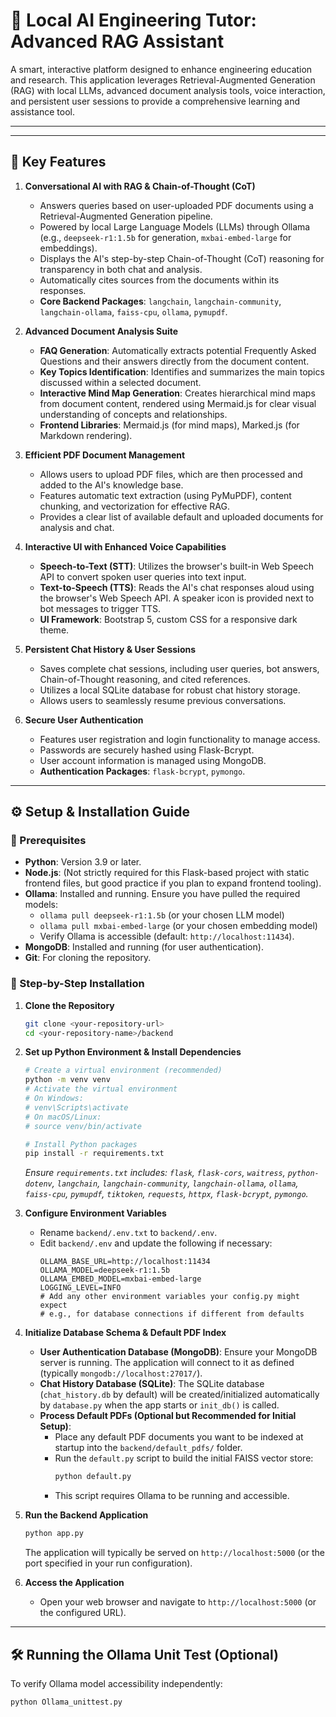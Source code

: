 # 📘 Local AI Engineering Tutor: Advanced RAG Assistant

A smart, interactive platform designed to enhance engineering education and research. This application leverages Retrieval-Augmented Generation (RAG) with local LLMs, advanced document analysis tools, voice interaction, and persistent user sessions to provide a comprehensive learning and assistance tool.

---

<!-- 🎬 **Demo Videos** (Optional: Add links to your demo videos here)
- 🧪 Product Walkthrough: [Link]
- 🛠️ Code Explanation: [Link] -->

---

## 🧠 Key Features

1.  **Conversational AI with RAG & Chain-of-Thought (CoT)**
    *   Answers queries based on user-uploaded PDF documents using a Retrieval-Augmented Generation pipeline.
    *   Powered by local Large Language Models (LLMs) through Ollama (e.g., `deepseek-r1:1.5b` for generation, `mxbai-embed-large` for embeddings).
    *   Displays the AI's step-by-step Chain-of-Thought (CoT) reasoning for transparency in both chat and analysis.
    *   Automatically cites sources from the documents within its responses.
    *   **Core Backend Packages**: `langchain`, `langchain-community`, `langchain-ollama`, `faiss-cpu`, `ollama`, `pymupdf`.

2.  **Advanced Document Analysis Suite**
    *   **FAQ Generation**: Automatically extracts potential Frequently Asked Questions and their answers directly from the document content.
    *   **Key Topics Identification**: Identifies and summarizes the main topics discussed within a selected document.
    *   **Interactive Mind Map Generation**: Creates hierarchical mind maps from document content, rendered using Mermaid.js for clear visual understanding of concepts and relationships.
    *   **Frontend Libraries**: Mermaid.js (for mind maps), Marked.js (for Markdown rendering).

3.  **Efficient PDF Document Management**
    *   Allows users to upload PDF files, which are then processed and added to the AI's knowledge base.
    *   Features automatic text extraction (using PyMuPDF), content chunking, and vectorization for effective RAG.
    *   Provides a clear list of available default and uploaded documents for analysis and chat.

4.  **Interactive UI with Enhanced Voice Capabilities**
    *   **Speech-to-Text (STT)**: Utilizes the browser's built-in Web Speech API to convert spoken user queries into text input.
    *   **Text-to-Speech (TTS)**: Reads the AI's chat responses aloud using the browser's Web Speech API. A speaker icon is provided next to bot messages to trigger TTS.
    *   **UI Framework**: Bootstrap 5, custom CSS for a responsive dark theme.

5.  **Persistent Chat History & User Sessions**
    *   Saves complete chat sessions, including user queries, bot answers, Chain-of-Thought reasoning, and cited references.
    *   Utilizes a local SQLite database for robust chat history storage.
    *   Allows users to seamlessly resume previous conversations.

6.  **Secure User Authentication**
    *   Features user registration and login functionality to manage access.
    *   Passwords are securely hashed using Flask-Bcrypt.
    *   User account information is managed using MongoDB.
    *   **Authentication Packages**: `flask-bcrypt`, `pymongo`.

---

## ⚙️ Setup & Installation Guide

### 🔧 Prerequisites

*   **Python**: Version 3.9 or later.
*   **Node.js**: (Not strictly required for this Flask-based project with static frontend files, but good practice if you plan to expand frontend tooling).
*   **Ollama**: Installed and running. Ensure you have pulled the required models:
    *   `ollama pull deepseek-r1:1.5b` (or your chosen LLM model)
    *   `ollama pull mxbai-embed-large` (or your chosen embedding model)
    *   Verify Ollama is accessible (default: `http://localhost:11434`).
*   **MongoDB**: Installed and running (for user authentication).
*   **Git**: For cloning the repository.

### 🧪 Step-by-Step Installation

1.  **Clone the Repository**
    ```bash
    git clone <your-repository-url>
    cd <your-repository-name>/backend
    ```

2.  **Set up Python Environment & Install Dependencies**
    ```bash
    # Create a virtual environment (recommended)
    python -m venv venv
    # Activate the virtual environment
    # On Windows:
    # venv\Scripts\activate
    # On macOS/Linux:
    # source venv/bin/activate

    # Install Python packages
    pip install -r requirements.txt
    ```
    *Ensure `requirements.txt` includes: `flask`, `flask-cors`, `waitress`, `python-dotenv`, `langchain`, `langchain-community`, `langchain-ollama`, `ollama`, `faiss-cpu`, `pymupdf`, `tiktoken`, `requests`, `httpx`, `flask-bcrypt`, `pymongo`.*

3.  **Configure Environment Variables**
    *   Rename `backend/.env.txt` to `backend/.env`.
    *   Edit `backend/.env` and update the following if necessary:
        ```env
        OLLAMA_BASE_URL=http://localhost:11434
        OLLAMA_MODEL=deepseek-r1:1.5b
        OLLAMA_EMBED_MODEL=mxbai-embed-large
        LOGGING_LEVEL=INFO
        # Add any other environment variables your config.py might expect
        # e.g., for database connections if different from defaults
        ```

4.  **Initialize Database Schema & Default PDF Index**
    *   **User Authentication Database (MongoDB)**: Ensure your MongoDB server is running. The application will connect to it as defined (typically `mongodb://localhost:27017/`).
    *   **Chat History Database (SQLite)**: The SQLite database (`chat_history.db` by default) will be created/initialized automatically by `database.py` when the app starts or `init_db()` is called.
    *   **Process Default PDFs (Optional but Recommended for Initial Setup)**:
        *   Place any default PDF documents you want to be indexed at startup into the `backend/default_pdfs/` folder.
        *   Run the `default.py` script to build the initial FAISS vector store:
            ```bash
            python default.py
            ```
        *   This script requires Ollama to be running and accessible.

5.  **Run the Backend Application**
    ```bash
    python app.py
    ```
    The application will typically be served on `http://localhost:5000` (or the port specified in your run configuration).

6.  **Access the Application**
    *   Open your web browser and navigate to `http://localhost:5000` (or the configured URL).

---

## 🛠️ Running the Ollama Unit Test (Optional)
To verify Ollama model accessibility independently:
```bash
python Ollama_unittest.py
